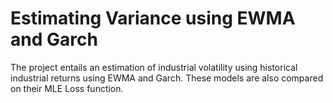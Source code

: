 # Estimating Variance using EWMA and Garch
The project entails an estimation of industrial volatility using historical industrial returns using EWMA and Garch. These models are also compared on their MLE Loss function.
